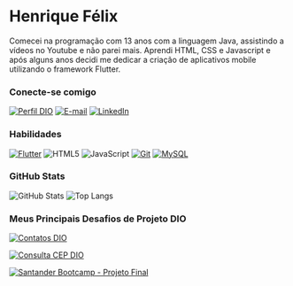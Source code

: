 # Henrique Félix
Comecei na programação com 13 anos com a linguagem Java, assistindo a vídeos no Youtube e não parei mais. Aprendi HTML, CSS e Javascript e após alguns anos decidi me dedicar a criação de aplicativos mobile utilizando o framework Flutter.

### Conecte-se comigo
[![Perfil DIO](https://img.shields.io/badge/-Meu%20Perfil%20na%20DIO-30A3DC?style=for-the-badge)](https://web.dio.me/users/henriquefelixdev/)
[![E-mail](https://img.shields.io/badge/-Email-000?style=for-the-badge&logo=microsoft-outlook&logoColor=E94D5F)](mailto:henriquefelixdev@gmail.com)
[![LinkedIn](https://img.shields.io/badge/-LinkedIn-000?style=for-the-badge&logo=linkedin&logoColor=30A3DC)](https://www.linkedin.com/in/henrique-felix-dev/)


### Habilidades
[![Flutter](https://img.shields.io/badge/Flutter-000?style=for-the-badge&logo=flutter&logoColor=30A3DC)](https://flutter.dev)
![HTML5](https://img.shields.io/badge/HTML-000?style=for-the-badge&logo=html5&logoColor=30A3DC)
![JavaScript](https://img.shields.io/badge/JavaScript-000?style=for-the-badge&logo=javascript&logoColor=30A3DC)
[![Git](https://img.shields.io/badge/Git-000?style=for-the-badge&logo=git&logoColor=E94D5F)](https://git-scm.com/doc) 
[![MySQL](https://img.shields.io/badge/MySQL-000?style=for-the-badge&logo=mysql&logoColor=30A3DC)](https://www.mysql.com/)

### GitHub Stats
![GitHub Stats](https://github-readme-stats.vercel.app/api?username=HenriqueFelixDev&theme=transparent&bg_color=000&border_color=30A3DC&show_icons=true&icon_color=30A3DC&title_color=E94D5F&text_color=FFF)
![Top Langs](https://github-readme-stats-git-masterrstaa-rickstaa.vercel.app/api/top-langs/?username=HenriqueFelixDev&layout=compact&bg_color=000&border_color=30A3DC&title_color=E94D5F&text_color=FFF)

### Meus Principais Desafios de Projeto DIO

[![Contatos DIO](https://github-readme-stats.vercel.app/api/pin/?username=HenriqueFelixDev&repo=contatos-dio&bg_color=000&border_color=30A3DC&show_icons=true&icon_color=30A3DC&title_color=E94D5F&text_color=FFF)](https://github.com/HenriqueFelixDev/contatos-dio)


[![Consulta CEP DIO](https://github-readme-stats.vercel.app/api/pin/?username=HenriqueFelixDev&repo=consulta-cep-dio&bg_color=000&border_color=30A3DC&show_icons=true&icon_color=30A3DC&title_color=E94D5F&text_color=FFF)](https://github.com/HenriqueFelixDev/consulta-cep-dio)


[![Santander Bootcamp - Projeto Final](https://github-readme-stats.vercel.app/api/pin/?username=HenriqueFelixDev&repo=santander-bootcamp-projeto-final&bg_color=000&border_color=30A3DC&show_icons=true&icon_color=30A3DC&title_color=E94D5F&text_color=FFF)](https://github.com/HenriqueFelixDev/santander-bootcamp-projeto-final)
